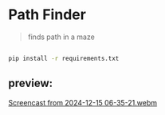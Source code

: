 # Path Finder
> finds path in a maze

``` bash

pip install -r requirements.txt
```

## preview:
[Screencast from 2024-12-15 06-35-21.webm](https://github.com/user-attachments/assets/52f0ba68-7635-4092-8b60-b8143463f966)
